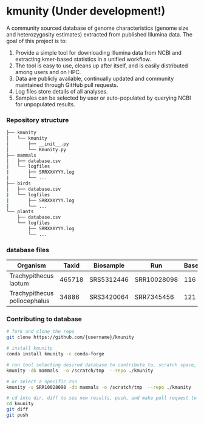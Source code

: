 # kmunity (Under development!)
A community sourced database of genome characteristics (genome size and heterozygosity estimates) extracted from published Illumina data. The goal of this project is to:

1. Provide a simple tool for downloading Illumina data from NCBI and extracting kmer-based statistics in a unified workflow.
2. The tool is easy to use, cleans up after itself, and is easily distributed among users and on HPC.
3. Data are publicly available, continually updated and community maintained through GitHub pull requests.
4. Log files store details of all analyses.
5. Samples can be selected by user or auto-populated by querying NCBI for unpopulated results.


### Repository structure
```bash
├── kmunity
│   └── kmunity
│       ├── __init__.py
│       └── Kmunity.py
├── mammals
│   ├── database.csv
|   └── logfiles
|       ├── SRRXXXYYY.log
|       └── ...
├── birds
│   ├── database.csv
|   └── logfiles
|       ├── SRRXXXYYY.log
|       └── ...
└── plants
    ├── database.csv
    └── logfiles
        ├── SRRXXXYYY.log
        └── ...
```


### database files

| Organism  | Taxid  |  Biosample  |   Run   |  Bases_Gb  |  Coverage |  Genome_Size   |  Heterozygosity  |
|   ---     |   ---  |     ---     |   ---   |    ---     |          ---             |          ---     |   ---         | 
|   Trachypithecus laotum         |   465718 |   SRS5312446    |  SRR10028098   |  116   |   ...    |   ...   |   ... |
|   Trachypithecus poliocephalus  |   34886  |   SRS3420064    |  SRR7345456    |  121   |   ...    |   ...   |  ... |


### Contributing to database
```bash
# fork and clone the repo
git clone https://github.com/{username}/kmunity

# install kmunity
conda install kmunity -c conda-forge

# run tool selecting desired database to contribute to, scratch space, and repo location
kmunity -db mammals  -o /scratch/tmp  --repo ./kmunity

# or select a specific run
kmunity -s SRR10028098 -db mammals -o /scratch/tmp  --repo ./kmunity

# cd into dir, diff to see new results, push, and make pull request to origin on GitHub
cd kmunity
git diff 
git push
```
